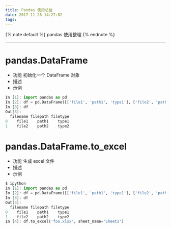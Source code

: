 ```yaml
---
title: Pandas 使用总结
date: 2017-11-28 14:27:02
tags:
---
```


{% note default %}
pandas 使用整理
{% endnote %}

<!--more-->

---

# pandas.DataFrame
* 功能
初始化一个 DataFrame 对象
* 描述
* 示例
```python
In [1]: import pandas as pd
In [2]: df = pd.DataFrame([['file1', 'path1', 'type1'], ['file2', 'path2', 'type2']], columns=['filename', 'filepath', 'filetype'])
In [3]: df
Out[3]:
  filename filepath filetype
0    file1    path1    type1
1    file2    path2    type2
```

# pandas.DataFrame.to_excel
* 功能
生成 excel 文件
* 描述
* 示例
```python
$ ipython
In [1]: import pandas as pd
In [2]: df = pd.DataFrame([['file1', 'path1', 'type1'], ['file2', 'path2', 'type2']], columns=['filename', 'filepath', 'filetype'])
In [3]: df
Out[3]:
  filename filepath filetype
0    file1    path1    type1
1    file2    path2    type2
In [4]: df.to_excel('foo.xlsx', sheet_name='Sheet1')
```
